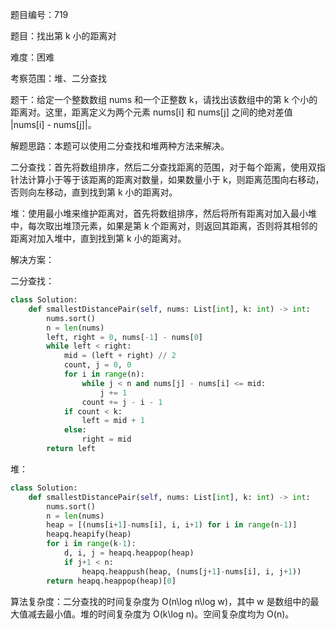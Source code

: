 题目编号：719

题目：找出第 k 小的距离对

难度：困难

考察范围：堆、二分查找

题干：给定一个整数数组 nums 和一个正整数 k，请找出该数组中的第 k 个小的距离对。这里，距离定义为两个元素 nums[i] 和 nums[j] 之间的绝对差值 |nums[i] - nums[j]|。

解题思路：本题可以使用二分查找和堆两种方法来解决。

二分查找：首先将数组排序，然后二分查找距离的范围，对于每个距离，使用双指针法计算小于等于该距离的距离对数量，如果数量小于 k，则距离范围向右移动，否则向左移动，直到找到第 k 小的距离对。

堆：使用最小堆来维护距离对，首先将数组排序，然后将所有距离对加入最小堆中，每次取出堆顶元素，如果是第 k 个距离对，则返回其距离，否则将其相邻的距离对加入堆中，直到找到第 k 小的距离对。

解决方案：

二分查找：

```python
class Solution:
    def smallestDistancePair(self, nums: List[int], k: int) -> int:
        nums.sort()
        n = len(nums)
        left, right = 0, nums[-1] - nums[0]
        while left < right:
            mid = (left + right) // 2
            count, j = 0, 0
            for i in range(n):
                while j < n and nums[j] - nums[i] <= mid:
                    j += 1
                count += j - i - 1
            if count < k:
                left = mid + 1
            else:
                right = mid
        return left
```

堆：

```python
class Solution:
    def smallestDistancePair(self, nums: List[int], k: int) -> int:
        nums.sort()
        n = len(nums)
        heap = [(nums[i+1]-nums[i], i, i+1) for i in range(n-1)]
        heapq.heapify(heap)
        for i in range(k-1):
            d, i, j = heapq.heappop(heap)
            if j+1 < n:
                heapq.heappush(heap, (nums[j+1]-nums[i], i, j+1))
        return heapq.heappop(heap)[0]
```

算法复杂度：二分查找的时间复杂度为 O(n\log n\log w)，其中 w 是数组中的最大值减去最小值。堆的时间复杂度为 O(k\log n)。空间复杂度均为 O(n)。